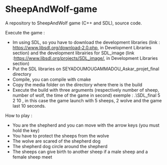 # SheepAndWolf-game
A repository to SheepAndWolf game (C++ and SDL), source code.

Execute the game :
- Im using SDL, so you have to download the development libraries (link : https://www.libsdl.org/download-2.0.php, in Development Libraries section) and the development librairies for SDL_image (link :https://www.libsdl.org/projects/SDL_image/, in Development Libraries section)
- Put the SDL libraries on SEYADOUMOUGAMMADOU_Askar_projet_final directory
- Compile, you can compile with cmake
- Copy the media folder on the directory where there is the build
- Execute the build with three arguments (respectively number of sheep, number of wolf, the time of the game in second) exemple : .\SDL_final 5 2 10 , in this case the game launch   with 5 sheeps, 2 wolve and the game last 10 seconds.

How to play :
- You are the shepherd and you can move with the arrow keys (you must hold the key)
- You have to protect the sheeps from the wolve
- The wolve are scared of the shepherd dog
- The shepherd dog circle around the shepherd
- The sheeps can give birth to another sheep if a male sheep and a female sheep meet
